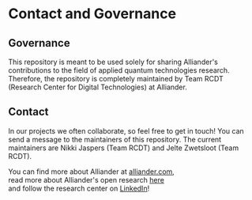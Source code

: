 # Contact and Governance
## Governance
This repository is meant to be used solely for sharing Alliander's contributions to the field of applied quantum technologies research. Therefore, the repository is completely maintained by Team RCDT (Research Center for Digital Technologies) at Alliander. 

## Contact
In our projects we often collaborate, so feel free to get in touch! You can send a message to the maintainers of this repository. The current maintainers are Nikki Jaspers (Team RCDT) and Jelte Zwetsloot (Team RCDT).

You can find more about Alliander at [alliander.com](https://www.alliander.com/en/), <br>
read more about Alliander's open research [here](https://www.alliander.com/nl/alliander-en-open-research/) <br>
and follow the research center on [LinkedIn](https://www.linkedin.com/showcase/alliander-research-center/)!
